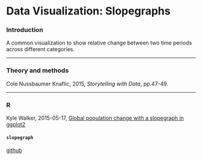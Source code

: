 # Data Visualization: Slopegraphs

### Introduction

A common visualization to show relative change between two time periods across different categories.

---
### Theory and methods

Cole Nussbaumer Knaflic, 2015, _Storytelling with Data_, pp.47-49.

---
### R

Kyle Walker, 2015-05-17, [Global population change with a slopegraph in ggplot2](https://rpubs.com/walkerke/slopegraph)


#### `slopegraph`

[github](https://github.com/leeper/slopegraph)

